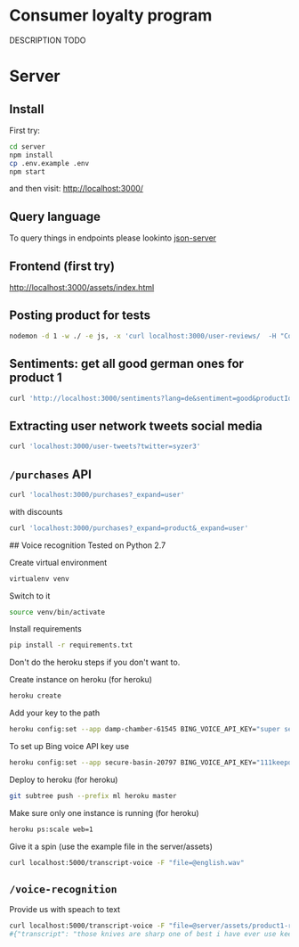 # Consumer loyalty program 

DESCRIPTION TODO

# Server

## Install

First try:

```bash
cd server
npm install
cp .env.example .env
npm start
```

and then visit:
[http://localhost:3000/]()


## Query language

To query things in endpoints please lookinto
[json-server](https://github.com/typicode/json-server)

## Frontend (first try)

[http://localhost:3000/assets/index.html]()

## Posting product for tests

```bash
nodemon -d 1 -w ./ -e js, -x 'curl localhost:3000/user-reviews/  -H "Content-Type: application/json"  -d \'{"data":"LEtter - see what happens"}\''
```

## Sentiments: get all good german ones for product 1 

```bash
curl 'http://localhost:3000/sentiments?lang=de&sentiment=good&productId=1&_expand=product' -s | jq
```

## Extracting user network tweets social media

```bash
curl 'localhost:3000/user-tweets?twitter=syzer3'
```

## `/purchases` API

```bash
curl 'localhost:3000/purchases?_expand=user'
 ```

with discounts
```bash
curl 'localhost:3000/purchases?_expand=product&_expand=user'
``` 

## Voice recognition
Tested on Python 2.7

Create virtual environment
```bash
virtualenv venv
```

Switch to it
```bash
source venv/bin/activate
```

Install requirements  
```bash
pip install -r requirements.txt
```

Don't do the heroku steps if you don't want to.

Create instance on heroku (for heroku)
```bash
heroku create
```
Add your key to the path
```bash
heroku config:set --app damp-chamber-61545 BING_VOICE_API_KEY="super secret key here"
```

To set up Bing voice API key use
```bash
heroku config:set --app secure-basin-20797 BING_VOICE_API_KEY="111keepdreamingecab33b12"
```

Deploy to heroku (for heroku)
```bash
git subtree push --prefix ml heroku master
```
Make sure only one instance is running (for heroku)
```bash 
heroku ps:scale web=1
``` 

Give it a spin (use the example file in the server/assets)

```bash
curl localhost:5000/transcript-voice -F "file=@english.wav"
```

## `/voice-recognition`

Provide us with speach to text

```bash
curl localhost:5000/transcript-voice -F "file=@server/assets/product1-review.wav"
#{"transcript": "those knives are sharp one of best i have ever use keep up the good work"}
```
